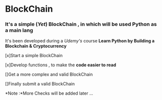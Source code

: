 # BlockChain

### It's a simple (*Yet*) BlockChain , in which will be used Python as a main lang

It's been developed during a *Udemy's* course __Learn Python by Building a Blockchain & Cryptocurrency__

[x]Start a simple BlockChain
 
[x]Develop functions , to make the __code easier to read__
 
[]Get a more complex and valid BlockChain
 
[]Finally submit a valid BlockChain
 
*Note :*More Checks will be added later ...
  
